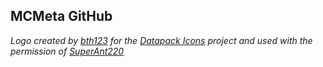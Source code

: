 ## MCMeta GitHub

*Logo created by [bth123](https://github.com/bth123) for the [Datapack Icons](https://github.com/SuperAnt220/mc-dp-icons) project and used with the permission of [SuperAnt220](https://github.com/SuperAnt220)*
